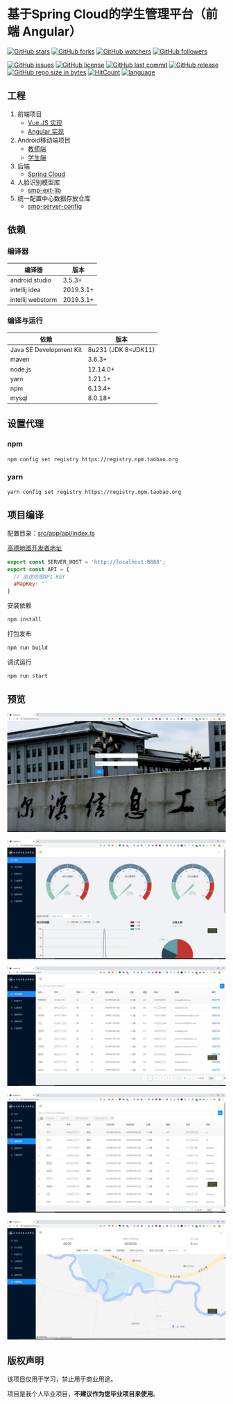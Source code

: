 # 基于Spring Cloud的学生管理平台（前端 Angular）

[![GitHub stars](https://img.shields.io/github/stars/itning/smp-client-angular.svg?style=social&label=Stars)](https://github.com/itning/smp-client-angular/stargazers)
[![GitHub forks](https://img.shields.io/github/forks/itning/smp-client-angular.svg?style=social&label=Fork)](https://github.com/itning/smp-client-angular/network/members)
[![GitHub watchers](https://img.shields.io/github/watchers/itning/smp-client-angular.svg?style=social&label=Watch)](https://github.com/itning/smp-client-angular/watchers)
[![GitHub followers](https://img.shields.io/github/followers/itning.svg?style=social&label=Follow)](https://github.com/itning?tab=followers)

[![GitHub issues](https://img.shields.io/github/issues/itning/smp-client-angular.svg)](https://github.com/itning/smp-client-angular/issues)
[![GitHub license](https://img.shields.io/github/license/itning/smp-client-angular.svg)](https://github.com/itning/smp-client-angular/blob/master/LICENSE)
[![GitHub last commit](https://img.shields.io/github/last-commit/itning/smp-client-angular.svg)](https://github.com/itning/smp-client-angular/commits)
[![GitHub release](https://img.shields.io/github/release/itning/smp-client-angular.svg)](https://github.com/itning/smp-client-angular/releases)
[![GitHub repo size in bytes](https://img.shields.io/github/repo-size/itning/smp-client-angular.svg)](https://github.com/itning/smp-client-angular)
[![HitCount](http://hits.dwyl.io/itning/smp-client-angular.svg)](http://hits.dwyl.io/itning/smp-client-angular)
[![language](https://img.shields.io/badge/language-Angular-green.svg)](https://github.com/itning/smp-client-angular)

## 工程

1. 前端项目
   - [Vue.JS 实现](https://github.com/itning/smp-client)
   - [Angular 实现](https://github.com/itning/smp-client-angular)
2. Android移动端项目
   - [教师端](https://github.com/itning/smp-android-teacher)
   - [学生端](https://github.com/itning/smp-android)
3. 后端
   - [Spring Cloud](https://github.com/itning/smp-server)
4. 人脸识别模型库
   - [smp-ext-lib](https://gitee.com/itning/smp-ext-lib)
5. 统一配置中心数据存放仓库
   - [smp-server-config](https://gitee.com/itning/smp-server-config)

## 依赖

### 编译器

| 编译器            | 版本      |
| ----------------- | --------- |
| android studio    | 3.5.3+    |
| intellij idea     | 2019.3.1+ |
| intellij webstorm | 2019.3.1+ |

### 编译与运行

| 依赖                    | 版本                |
| ----------------------- | ------------------- |
| Java SE Development Kit | 8u231 (JDK 8<JDK11) |
| maven                   | 3.6.3+              |
| node.js                 | 12.14.0+            |
| yarn                    | 1.21.1+             |
| npm                     | 6.13.4+             |
| mysql                   | 8.0.18+             |

## 设置代理

### npm

```shell
npm config set registry https://registry.npm.taobao.org
```

### yarn

```shell
yarn config set registry https://registry.npm.taobao.org
```

## 项目编译

配置目录：[src/app/api/index.ts](https://github.com/itning/smp-client-angular/blob/master/src/app/api/index.ts#L1)

[高德地图开发者地址](https://lbs.amap.com/)

```js
export const SERVER_HOST = 'http://localhost:8888';
export const API = {
  // 高德地图API KEY
  aMapKey: ''
}
```

安装依赖

```bash
npm install
```

打包发布

```bash
npm run build
```

调试运行

```bash
npm run start
```

## 预览

![login](https://raw.githubusercontent.com/itning/smp-client-angular/master/pic/login.png)

![first](https://raw.githubusercontent.com/itning/smp-client-angular/master/pic/first.png)

![student](https://raw.githubusercontent.com/itning/smp-client-angular/master/pic/student.png)

![leave](https://raw.githubusercontent.com/itning/smp-client-angular/master/pic/leave.png)

![room](https://raw.githubusercontent.com/itning/smp-client-angular/master/pic/room.png)

## 版权声明

该项目仅用于学习，禁止用于商业用途。

项目是我个人毕业项目，**不建议作为您毕业项目来使用**。

